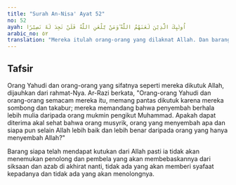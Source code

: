 ```yaml
---
title: "Surah An-Nisa' Ayat 52"
no: 52
ayah: اُولٰۤىِٕكَ الَّذِيْنَ لَعَنَهُمُ اللّٰهُ ۗوَمَنْ يَّلْعَنِ اللّٰهُ فَلَنْ تَجِدَ لَهٗ نَصِيْرًا 
arabic_no: ٥٢
translation: "Mereka itulah orang-orang yang dilaknat Allah. Dan barangsiapa dilaknat Allah, niscaya engkau tidak akan mendapatkan penolong baginya."
---
```


## Tafsir

Orang Yahudi dan orang-orang yang sifatnya seperti mereka dikutuk Allah, dijauhkan dari rahmat-Nya. Ar-Razi berkata, "Orang-orang Yahudi dan orang-orang semacam mereka itu, memang pantas dikutuk karena mereka sombong dan takabur; mereka memandang bahwa penyembah berhala lebih mulia daripada orang mukmin pengikut Muhammad. Apakah dapat diterima akal sehat bahwa orang musyrik, orang yang menyembah apa dan siapa pun selain Allah lebih baik dan lebih benar daripada orang yang hanya menyembah Allah?"

Barang siapa telah mendapat kutukan dari Allah pasti ia tidak akan menemukan penolong dan pembela yang akan membebaskannya dari siksaan dan azab di akhirat nanti, tidak ada yang akan memberi syafaat kepadanya dan tidak ada yang akan menolongnya.